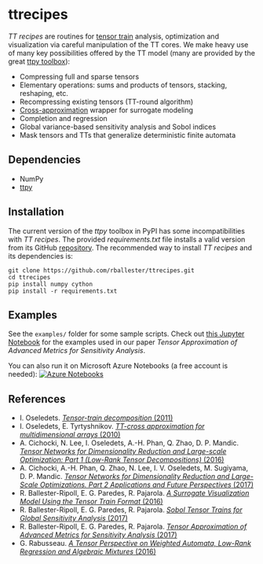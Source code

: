 # ttrecipes 

*TT recipes* are routines for [tensor train](http://epubs.siam.org/doi/abs/10.1137/090752286) analysis, optimization and visualization via careful manipulation of the TT cores. We make heavy use of many key possibilities offered by the TT model (many are provided by the great [ttpy toolbox](https://github.com/oseledets/ttpy)):

- Compressing full and sparse tensors
- Elementary operations: sums and products of tensors, stacking, reshaping, etc.
- Recompressing existing tensors (TT-round algorithm)
- [Cross-approximation](http://www.mat.uniroma2.it/~tvmsscho/papers/Tyrtyshnikov5.pdf) wrapper for surrogate modeling
- Completion and regression
- Global variance-based sensitivity analysis and Sobol indices
- Mask tensors and TTs that generalize deterministic finite automata

## Dependencies

- NumPy
- [ttpy](https://github.com/oseledets/ttpy)

## Installation

The current version of the _ttpy_ toolbox in PyPI has some incompatibilities with _TT recipes_. The provided _requirements.txt_ file installs a valid version from its GitHub [repository](https://github.com/oseledets/ttpy). The recommended way to install _TT recipes_ and its dependencies is:

    git clone https://github.com/rballester/ttrecipes.git
    cd ttrecipes
    pip install numpy cython
    pip install -r requirements.txt

## Examples

See the ```examples/``` folder for some sample scripts. Check out [this Jupyter Notebook](https://github.com/rballester/ttrecipes/blob/master/examples/sensitivity_analysis/Sensitivity%20Analysis%20Examples.ipynb) for the examples used in our paper *Tensor Approximation of Advanced Metrics for Sensitivity Analysis*.

You can also run it on Microsoft Azure Notebooks (a free account is needed): [![Azure Notebooks](https://notebooks.azure.com/launch.png)](https://notebooks.azure.com/egparedes/libraries/ttrecipes/html/examples/sensitivity_analysis/Sensitivity%20Analysis%20Examples.ipynb)

## References

- I. Oseledets. [*Tensor-train decomposition* (2011)](http://epubs.siam.org/doi/abs/10.1137/090752286)
- I. Oseledets, E. Tyrtyshnikov. [*TT-cross approximation for multidimensional arrays* (2010)](http://www.mat.uniroma2.it/~tvmsscho/papers/Tyrtyshnikov5.pdf)
- A. Cichocki, N. Lee, I. Oseledets, A.-H. Phan, Q. Zhao, D. P. Mandic. [*Tensor Networks for Dimensionality Reduction and Large-scale Optimization: Part 1 (Low-Rank Tensor Decompositions)* (2016)](https://arxiv.org/abs/1609.00893)
- A. Cichocki, A.-H. Phan, Q. Zhao, N. Lee, I. V. Oseledets, M. Sugiyama, D. P. Mandic. [*Tensor Networks for Dimensionality Reduction and Large-Scale Optimizations. Part 2 Applications and Future Perspectives* (2017)](https://arxiv.org/abs/1708.09165)
- R. Ballester-Ripoll, E. G. Paredes, R. Pajarola. [*A Surrogate Visualization Model Using the Tensor Train Format* (2016)](https://dl.acm.org/citation.cfm?id=3002167)
- R. Ballester-Ripoll, E. G. Paredes, R. Pajarola. [*Sobol Tensor Trains for Global Sensitivity Analysis* (2017)](https://arxiv.org/abs/1712.00233)
- R. Ballester-Ripoll, E. G. Paredes, R. Pajarola. [*Tensor Approximation of Advanced Metrics for Sensitivity Analysis* (2017)](http://arxiv.org/abs/1712.01633)
- G. Rabusseau. [*A Tensor Perspective on Weighted Automata, Low-Rank Regression and Algebraic Mixtures* (2016)](http://pageperso.lif.univ-mrs.fr/~guillaume.rabusseau/files/phd_rabusseau_final.pdf)
